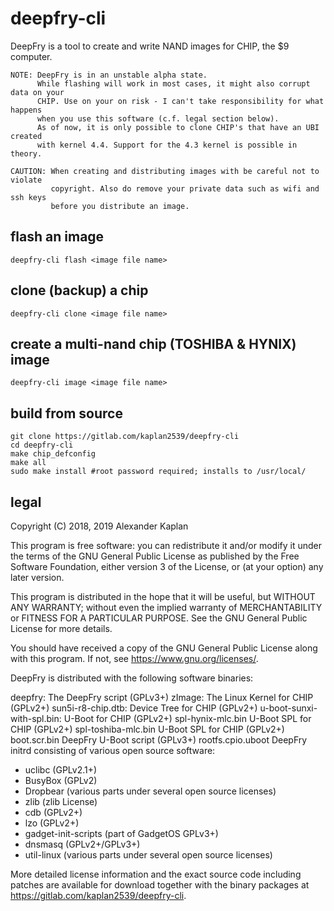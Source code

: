 # deepfry-cli

DeepFry is a tool to create and write NAND images for CHIP, the $9 computer.

```
NOTE: DeepFry is in an unstable alpha state.
      While flashing will work in most cases, it might also corrupt data on your
      CHIP. Use on your on risk - I can't take responsibility for what happens
      when you use this software (c.f. legal section below). 
      As of now, it is only possible to clone CHIP's that have an UBI created
      with kernel 4.4. Support for the 4.3 kernel is possible in theory.
```

```
CAUTION: When creating and distributing images with be careful not to violate
         copyright. Also do remove your private data such as wifi and ssh keys
         before you distribute an image.
```

## flash an image
```
deepfry-cli flash <image file name>
```

## clone (backup) a chip
```
deepfry-cli clone <image file name>
``` 

## create a multi-nand chip (TOSHIBA & HYNIX) image
```
deepfry-cli image <image file name>
``` 

## build from source
```
git clone https://gitlab.com/kaplan2539/deepfry-cli
cd deepfry-cli
make chip_defconfig
make all
sudo make install #root password required; installs to /usr/local/
```

## legal
Copyright (C) 2018, 2019 Alexander Kaplan

This program is free software: you can redistribute it and/or modify
it under the terms of the GNU General Public License as published by
the Free Software Foundation, either version 3 of the License, or
(at your option) any later version.

This program is distributed in the hope that it will be useful,
but WITHOUT ANY WARRANTY; without even the implied warranty of
MERCHANTABILITY or FITNESS FOR A PARTICULAR PURPOSE.  See the
GNU General Public License for more details.

You should have received a copy of the GNU General Public License
along with this program.  If not, see <https://www.gnu.org/licenses/>.

DeepFry is distributed with the following software binaries:

deepfry:                    The DeepFry script (GPLv3+)
zImage:                     The Linux Kernel for CHIP (GPLv2+)
sun5i-r8-chip.dtb:          Device Tree for CHIP (GPLv2+)
u-boot-sunxi-with-spl.bin:  U-Boot for CHIP (GPLv2+)
spl-hynix-mlc.bin           U-Boot SPL for CHIP (GPLv2+)
spl-toshiba-mlc.bin         U-Boot SPL for CHIP (GPLv2+)
boot.scr.bin                DeepFry U-Boot script (GPLv3+)
rootfs.cpio.uboot           DeepFry initrd consisting of various open source software:
  - uclibc (GPLv2.1+)
  - BusyBox (GPLv2)
  - Dropbear (various parts under several open source licenses)
  - zlib (zlib License)
  - cdb (GPLv2+)
  - lzo (GPLv2+)
  - gadget-init-scripts (part of GadgetOS GPLv3+)
  - dnsmasq (GPLv2+/GPLv3+)
  - util-linux (various parts under several open source licenses)

More detailed license information and the exact source code including patches
are available for download together with the binary packages at
https://gitlab.com/kaplan2539/deepfry-cli.

